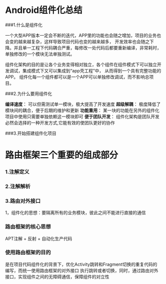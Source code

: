 # Android组件化总结

###1.什么是组件化

一个大型APP版本一定会不断的迭代，APP里的功能也会随之增加，项目的业务也会变的越来越复杂，这样导致项目代码也变的越来越多，
开发效率也会随之下降。并且单一工程下代码耦合严重，每修改一处代码后都要重新编译，非常耗时，单独修改的一个模块无法单独测试。

组件化架构的目的是让各个业务变得相对独立，各个组件在组件模式下可以独立开发调试，集成模式下又可以集成到“app壳工程”中，
从而得到一个具有完整功能的APP。 组件化每一个组件都可以是一个APP可以单独修改调试，而不影响总项目。

###2.为什么要用组件化

**编译速度**：    可以但需测试单一模块，极大提高了开发速度
**超级解耦**：    极度降低了模块间的耦合，便于后期的维护和更新
**功能重用**：    某一块的功能在另外的组件化项目中使用只需要单独依赖这一模块即可
**便于团队开发**： 组件化架构是团队开发必然会选择的一种开发方式,它能有效的使团队更好的协作

###3.开始搭建组件化项目






# 路由框架三个重要的组成部分
### 1.注解定义
### 2.注解解析
### 3.路由对外接口
1，组件化的思想：要隔离所有的业务模块，彼此之间不能进行直接的通信
### 路由框架的核心思想
APT注解 + 反射 + 自动化生产代码
### 使用路由框架的目的
是在项目代码组件化的背景下，优化Activity跳转和Fragment切换的重复代码的编写，而统一使用路由框架的对外接口
执行跳转或者切换，同时，通过路由对外接口，实现组件之间的无障碍通信，保障组件的对立性

